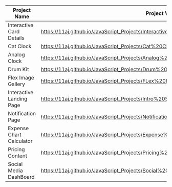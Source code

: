 | Project Name              |  Project View Link |
| -------------------------| -------------------- |
| Interactive Card Details | https://11aj.github.io/JavaScript_Projects/Interactive%20Card%20Details%20Form/index.html                          |
| Cat Clock                | https://11aj.github.io/JavaScript_Projects/Cat%20Clock/Cat%20Clock.html                                            |
| Analog Clock             | https://11aj.github.io/JavaScript_Projects/Analog%20Clock/index.html                                               |
| Drum Kit                 | https://11aj.github.io/JavaScript_Projects/Drum%20Kit/index.html                                                    |
| Flex Image Gallery       | https://11aj.github.io/JavaScript_Projects/FLex%20Image%20Gallery/index.html                                       |  
| Interactive Landing Page | https://11aj.github.io/JavaScript_Projects/Intro%20Section%20With%20dropdown%20menu/index.html                     | 
| Notification Page        | https://11aj.github.io/JavaScript_Projects/Notification%20Page/index.html                                           |
| Expense Chart Calculator | https://11aj.github.io/JavaScript_Projects/Expense%20Chart%20Component/index.html                                   |
| Pricing Content          | https://11aj.github.io/JavaScript_Projects/Pricing%20Content%20with%20Toggle%20Button/index.html                    |
| Social Media DashBoard   | https://11aj.github.io/JavaScript_Projects/Social%20Media%20Dashboard/index.html                                    |
